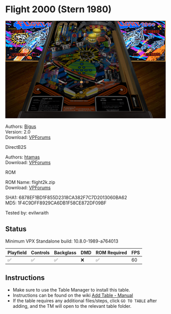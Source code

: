 # Flight 2000 (Stern 1980)

![Table Preview](../../images/vpx-flight2000.png)

Authors: [Bigus](https://www.vpforums.org/index.php?showuser=107629)  
Version: 2.0  
Download: [VPForums](https://www.vpforums.org/index.php?app=downloads&showfile=16799)

DirectB2S

Authors: [htamas](https://www.vpforums.org/index.php?showuser=16933)  
Download: [VPForums](https://www.vpforums.org/index.php?app=downloads&showfile=7683)

ROM

ROM Name: flight2k.zip  
Download: [VPForums](https://www.vpforums.org/index.php?app=downloads&showfile=746)  

SHA1: 6878EF1BD1F855D2318CA382F7C7D2013060BA62  
MD5:  1F4C9DFF8929CA6DB1F58CE872DF09BF

Tested by: evilwraith

## Status 

Minimum VPX Standalone build: 10.8.0-1989-a764013

| Playfield | Controls | Backglass | DMD | ROM Required | FPS | 
|-----------|----------|-----------|-----|--------------|-----|
| :white_check_mark: | :white_check_mark: | :white_check_mark: | :x: | :white_check_mark: | 60 |

## Instructions

- Make sure to use the Table Manager to install this table.
- Instructions can be found on the wiki [Add Table - Manual](https://github.com/LegendsUnchained/vpx-standalone-alp4k/wiki/%5B04%5D-%F0%9F%A7%A1-TM-%E2%80%90-Other-Features#add-table---manual)
- If the table requires any additional files/steps, click `GO TO TABLE` after adding, and the TM will open to the relevant table folder.

